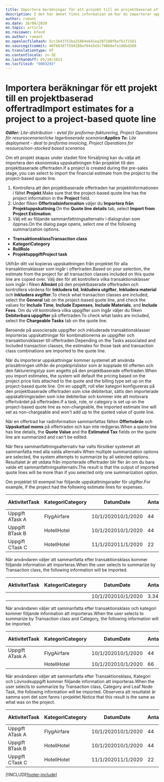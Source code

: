 ```yaml
---
title: Importera beräkningar för ett projekt till en projektbaserad offertrad - lite
description: I det här ämnet finns information om hur du importerar uppskattningar från ett projekt till en offertrad.
author: rumant
ms.date: 10/09/2020
ms.topic: article
ms.reviewer: kfend
ms.author: rumant
ms.openlocfilehash: 5cc1643751be25864e641ea297180fbefb1f2161
ms.sourcegitcommit: 40f68387f594180af64a5e5c748b6efa188bd300
ms.translationtype: HT
ms.contentlocale: sv-SE
ms.lasthandoff: 05/10/2021
ms.locfileid: "6003293"
---
```

# <a name="import-estimates-for-a-project-to-a-project-based-quote-line"></a><span data-ttu-id="79437-103">Importera beräkningar för ett projekt till en projektbaserad offertrad</span><span class="sxs-lookup"><span data-stu-id="79437-103">Import estimates for a project to a project-based quote line</span></span> 

<span data-ttu-id="79437-104">_**Gäller:** Lite-distribution - avtal för proforma-fakturering, Project Operations för resursscenarier/icke lagerbaserade scenarier_</span><span class="sxs-lookup"><span data-stu-id="79437-104">_**Applies To:** Lite deployment - deal to proforma invoicing, Project Operations for resource/non-stocked based scenarios_</span></span>

<span data-ttu-id="79437-105">Om ett projekt skapas under stadiet före försäljning kan du välja att importera den ekonomiska uppskattningen från projektet till den projektbaserade offertraden.</span><span class="sxs-lookup"><span data-stu-id="79437-105">If a project is created during the pre-sales stage, you can select to import the financial estimate from the project to the project-based quote line.</span></span>

1. <span data-ttu-id="79437-106">Kontrollera att den projektbaserade offertraden har projektinformationen i fältet **Projekt**.</span><span class="sxs-lookup"><span data-stu-id="79437-106">Make sure that the project-based quote line has the project information in the **Project** field.</span></span>
2. <span data-ttu-id="79437-107">Under fliken **Offertradsinformaiton** väljer du **Importera från Projektuppskattning**.</span><span class="sxs-lookup"><span data-stu-id="79437-107">On the **Quote line details** tab, select **Import from Project Estimation**.</span></span>
3. <span data-ttu-id="79437-108">Välj ett av följande sammanfattningsalternativ i dialogrutan som öppnas.</span><span class="sxs-lookup"><span data-stu-id="79437-108">On the dialog page opens, select one of the following summarization options.</span></span>

  - <span data-ttu-id="79437-109">**Transaktionsklass**</span><span class="sxs-lookup"><span data-stu-id="79437-109">**Transaction class**</span></span>
  - <span data-ttu-id="79437-110">**Kategori**</span><span class="sxs-lookup"><span data-stu-id="79437-110">**Category**</span></span>
  - <span data-ttu-id="79437-111">**Roll**</span><span class="sxs-lookup"><span data-stu-id="79437-111">**Role**</span></span> 
  - <span data-ttu-id="79437-112">**Projektuppgift**</span><span class="sxs-lookup"><span data-stu-id="79437-112">**Project task**</span></span>

<span data-ttu-id="79437-113">Utifrån ditt val kopieras uppskattningen från projektet för alla transaktionsklasser som ingår i offertraden.</span><span class="sxs-lookup"><span data-stu-id="79437-113">Based on your selection, the estimate from the project for all transaction classes included on this quote line are copied over.</span></span> <span data-ttu-id="79437-114">Välj den för att kontrollera vilka transaktionsklasser som ingår i fliken **Allmänt** på den projektbaserade offertraden och kontrollera värdena för **Inkludera tid**, **Inkludera utgifter**, **Inkludera material** och **Inkludera avgifter**.</span><span class="sxs-lookup"><span data-stu-id="79437-114">To check what transaction classes are included, select the **General** tab on the project-based quote line, and check the values for **Include Time**, **Include Expenses**, **Include Materials**, and **Include Fees**.</span></span>  <span data-ttu-id="79437-115">Om du vill kontrollera vilka uppgifter som ingår väljer du fliken **Debiterbara uppgifter** på offertraden.</span><span class="sxs-lookup"><span data-stu-id="79437-115">To check what tasks are included, select the **Chargeable Tasks** tab on the quote line.</span></span>

<span data-ttu-id="79437-116">Beroende på associerade uppgifter och inkluderade transaktionsklasser importeras uppskattningar för kombinationerna av uppgifter och transaktionsklasser till offertraden.</span><span class="sxs-lookup"><span data-stu-id="79437-116">Depending on the Tasks associated and Included transaction classes, the estimates for those task and transaction class combinations are imported to the quote line.</span></span>

<span data-ttu-id="79437-117">När du importerar uppskattningar kommer systemet att använda prissättningen utifrån de projektprislistor som är kopplade till offerten och den faktureringstyp som angetts på den projektbaserade offertraden.</span><span class="sxs-lookup"><span data-stu-id="79437-117">When you import estimates, the system will default the pricing based on the project price lists attached to the quote and the billing type set up on the project-based quote line.</span></span> <span data-ttu-id="79437-118">Om en uppgift, roll eller kategori konfigureras på den projektbaserade offertraden som icke debiterbar, sätts den importerade uppskattningsraden som icke debiterbar och kommer inte att motsvara offertvärdet på offertraden.</span><span class="sxs-lookup"><span data-stu-id="79437-118">If a task, role, or category is set up on the project-based quote line as non-chargeable, the imported estimate line will set as non-chargeable and won't add up to the quoted value of quote line.</span></span>

<span data-ttu-id="79437-119">När en offertrad har radinformation sammanfattas fälten **Offertvärde** och **Uppskattad moms** på offertraden och kan inte redigeras.</span><span class="sxs-lookup"><span data-stu-id="79437-119">When a quote line has line details, the **Quote Value** and the **Estimated Tax** fields on the quote line are summarized and can't be edited.</span></span>

<span data-ttu-id="79437-120">När flera sammanfattningsalternativ har valts försöker systemet att sammanfatta med alla valda alternativ.</span><span class="sxs-lookup"><span data-stu-id="79437-120">When multiple summarization options are selected, the system attempts to summarize by all selected options.</span></span> <span data-ttu-id="79437-121">Resultatet är att utdata från importerade offertrader blir fler än om du bara valde ett sammanfattningsalternativ.</span><span class="sxs-lookup"><span data-stu-id="79437-121">The result is that the output of imported quote lines will be more than if you selected only one summarization option.</span></span>

<span data-ttu-id="79437-122">Om projektet till exempel har följande uppskattningsrader för utgifter.</span><span class="sxs-lookup"><span data-stu-id="79437-122">For example, if the project had the following estimate lines for expenses.</span></span>

| <span data-ttu-id="79437-123">Aktivitet</span><span class="sxs-lookup"><span data-stu-id="79437-123">Task</span></span> | <span data-ttu-id="79437-124">Kategori</span><span class="sxs-lookup"><span data-stu-id="79437-124">Category</span></span> | <span data-ttu-id="79437-125">Datum</span><span class="sxs-lookup"><span data-stu-id="79437-125">Date</span></span> | <span data-ttu-id="79437-126">Antal</span><span class="sxs-lookup"><span data-stu-id="79437-126">Quantity</span></span> | <span data-ttu-id="79437-127">Enhetspris</span><span class="sxs-lookup"><span data-stu-id="79437-127">Unit price</span></span> | <span data-ttu-id="79437-128">Belopp</span><span class="sxs-lookup"><span data-stu-id="79437-128">Amount</span></span> |
| --- | --- | --- | --- | --- | --- |
| <span data-ttu-id="79437-129">Uppgift A</span><span class="sxs-lookup"><span data-stu-id="79437-129">Task A</span></span> | <span data-ttu-id="79437-130">Flyg</span><span class="sxs-lookup"><span data-stu-id="79437-130">Airfare</span></span> | <span data-ttu-id="79437-131">10/1/2020</span><span class="sxs-lookup"><span data-stu-id="79437-131">10/1/2020</span></span> | <span data-ttu-id="79437-132">4</span><span class="sxs-lookup"><span data-stu-id="79437-132">4</span></span> | <span data-ttu-id="79437-133">400</span><span class="sxs-lookup"><span data-stu-id="79437-133">400</span></span> | <span data-ttu-id="79437-134">1600</span><span class="sxs-lookup"><span data-stu-id="79437-134">1600</span></span> |
| <span data-ttu-id="79437-135">Uppgift B</span><span class="sxs-lookup"><span data-stu-id="79437-135">Task B</span></span> | <span data-ttu-id="79437-136">Hotell</span><span class="sxs-lookup"><span data-stu-id="79437-136">Hotel</span></span> | <span data-ttu-id="79437-137">10/1/2020</span><span class="sxs-lookup"><span data-stu-id="79437-137">10/1/2020</span></span> | <span data-ttu-id="79437-138">4</span><span class="sxs-lookup"><span data-stu-id="79437-138">4</span></span> | <span data-ttu-id="79437-139">200</span><span class="sxs-lookup"><span data-stu-id="79437-139">200</span></span> | <span data-ttu-id="79437-140">800</span><span class="sxs-lookup"><span data-stu-id="79437-140">800</span></span> |
| <span data-ttu-id="79437-141">Uppgift C</span><span class="sxs-lookup"><span data-stu-id="79437-141">Task C</span></span> | <span data-ttu-id="79437-142">Hotell</span><span class="sxs-lookup"><span data-stu-id="79437-142">Hotel</span></span> | <span data-ttu-id="79437-143">11/1/2020</span><span class="sxs-lookup"><span data-stu-id="79437-143">11/1/2020</span></span> | <span data-ttu-id="79437-144">2</span><span class="sxs-lookup"><span data-stu-id="79437-144">2</span></span> | <span data-ttu-id="79437-145">200</span><span class="sxs-lookup"><span data-stu-id="79437-145">200</span></span> | <span data-ttu-id="79437-146">400</span><span class="sxs-lookup"><span data-stu-id="79437-146">400</span></span> |

<span data-ttu-id="79437-147">När användaren väljer att sammanfatta efter transaktionsklass kommer följande information att importeras.</span><span class="sxs-lookup"><span data-stu-id="79437-147">When the user selects to summarize by Transaction class, the following information will be imported.</span></span>

| <span data-ttu-id="79437-148">Aktivitet</span><span class="sxs-lookup"><span data-stu-id="79437-148">Task</span></span> | <span data-ttu-id="79437-149">Kategori</span><span class="sxs-lookup"><span data-stu-id="79437-149">Category</span></span> | <span data-ttu-id="79437-150">Datum</span><span class="sxs-lookup"><span data-stu-id="79437-150">Date</span></span> | <span data-ttu-id="79437-151">Antal</span><span class="sxs-lookup"><span data-stu-id="79437-151">Quantity</span></span> | <span data-ttu-id="79437-152">Enhetspris</span><span class="sxs-lookup"><span data-stu-id="79437-152">Unit price</span></span> | <span data-ttu-id="79437-153">Belopp</span><span class="sxs-lookup"><span data-stu-id="79437-153">Amount</span></span> |
| --- | --- | --- | --- | --- | --- |
|||<span data-ttu-id="79437-154">10/1/2020</span><span class="sxs-lookup"><span data-stu-id="79437-154">10/1/2020</span></span> | <span data-ttu-id="79437-155">3.34</span><span class="sxs-lookup"><span data-stu-id="79437-155">3.34</span></span> | <span data-ttu-id="79437-156">840</span><span class="sxs-lookup"><span data-stu-id="79437-156">840</span></span> | <span data-ttu-id="79437-157">2800</span><span class="sxs-lookup"><span data-stu-id="79437-157">2800</span></span> |

<span data-ttu-id="79437-158">När användaren väljer att sammanfatta efter transaktionsklass och kategori kommer följande information att importeras.</span><span class="sxs-lookup"><span data-stu-id="79437-158">When the user selects to summarize by Transaction class and Category, the following information will be imported.</span></span>

| <span data-ttu-id="79437-159">Aktivitet</span><span class="sxs-lookup"><span data-stu-id="79437-159">Task</span></span> | <span data-ttu-id="79437-160">Kategori</span><span class="sxs-lookup"><span data-stu-id="79437-160">Category</span></span> | <span data-ttu-id="79437-161">Datum</span><span class="sxs-lookup"><span data-stu-id="79437-161">Date</span></span> | <span data-ttu-id="79437-162">Antal</span><span class="sxs-lookup"><span data-stu-id="79437-162">Quantity</span></span> | <span data-ttu-id="79437-163">Enhetspris</span><span class="sxs-lookup"><span data-stu-id="79437-163">Unit price</span></span> | <span data-ttu-id="79437-164">Belopp</span><span class="sxs-lookup"><span data-stu-id="79437-164">Amount</span></span> |
| --- | --- | --- | --- | --- | --- |
| <span data-ttu-id="79437-165">Uppgift A</span><span class="sxs-lookup"><span data-stu-id="79437-165">Task A</span></span> | <span data-ttu-id="79437-166">Flyg</span><span class="sxs-lookup"><span data-stu-id="79437-166">Airfare</span></span> | <span data-ttu-id="79437-167">10/1/2020</span><span class="sxs-lookup"><span data-stu-id="79437-167">10/1/2020</span></span> | <span data-ttu-id="79437-168">4</span><span class="sxs-lookup"><span data-stu-id="79437-168">4</span></span> | <span data-ttu-id="79437-169">400</span><span class="sxs-lookup"><span data-stu-id="79437-169">400</span></span> | <span data-ttu-id="79437-170">1600</span><span class="sxs-lookup"><span data-stu-id="79437-170">1600</span></span> |
| | <span data-ttu-id="79437-171">Hotell</span><span class="sxs-lookup"><span data-stu-id="79437-171">Hotel</span></span> | <span data-ttu-id="79437-172">10/1/2020</span><span class="sxs-lookup"><span data-stu-id="79437-172">10/1/2020</span></span> | <span data-ttu-id="79437-173">6</span><span class="sxs-lookup"><span data-stu-id="79437-173">6</span></span> | <span data-ttu-id="79437-174">200</span><span class="sxs-lookup"><span data-stu-id="79437-174">200</span></span> | <span data-ttu-id="79437-175">1200</span><span class="sxs-lookup"><span data-stu-id="79437-175">1200</span></span> |

<span data-ttu-id="79437-176">När användaren väljer att sammanfatta efter Transaktionsklass, Kategori och Lövnodsuppgift kommer följande information att importeras.</span><span class="sxs-lookup"><span data-stu-id="79437-176">When the user selects to summarize by Transaction class, Category and Leaf Node Task, the following information will be imported.</span></span> <span data-ttu-id="79437-177">Observera att resultatet är samma som det som fanns i projektet.</span><span class="sxs-lookup"><span data-stu-id="79437-177">Notice that this result is the same as what was on the project.</span></span>

| <span data-ttu-id="79437-178">Aktivitet</span><span class="sxs-lookup"><span data-stu-id="79437-178">Task</span></span> | <span data-ttu-id="79437-179">Kategori</span><span class="sxs-lookup"><span data-stu-id="79437-179">Category</span></span> | <span data-ttu-id="79437-180">Datum</span><span class="sxs-lookup"><span data-stu-id="79437-180">Date</span></span> | <span data-ttu-id="79437-181">Antal</span><span class="sxs-lookup"><span data-stu-id="79437-181">Quantity</span></span> | <span data-ttu-id="79437-182">Enhetspris</span><span class="sxs-lookup"><span data-stu-id="79437-182">Unit price</span></span> | <span data-ttu-id="79437-183">Belopp</span><span class="sxs-lookup"><span data-stu-id="79437-183">Amount</span></span> |
| --- | --- | --- | --- | --- | --- |
| <span data-ttu-id="79437-184">Uppgift A</span><span class="sxs-lookup"><span data-stu-id="79437-184">Task A</span></span> | <span data-ttu-id="79437-185">Flyg</span><span class="sxs-lookup"><span data-stu-id="79437-185">Airfare</span></span> | <span data-ttu-id="79437-186">10/1/2020</span><span class="sxs-lookup"><span data-stu-id="79437-186">10/1/2020</span></span> | <span data-ttu-id="79437-187">4</span><span class="sxs-lookup"><span data-stu-id="79437-187">4</span></span> | <span data-ttu-id="79437-188">400</span><span class="sxs-lookup"><span data-stu-id="79437-188">400</span></span> | <span data-ttu-id="79437-189">1600</span><span class="sxs-lookup"><span data-stu-id="79437-189">1600</span></span> |
| <span data-ttu-id="79437-190">Uppgift B</span><span class="sxs-lookup"><span data-stu-id="79437-190">Task B</span></span> | <span data-ttu-id="79437-191">Hotell</span><span class="sxs-lookup"><span data-stu-id="79437-191">Hotel</span></span> | <span data-ttu-id="79437-192">10/1/2020</span><span class="sxs-lookup"><span data-stu-id="79437-192">10/1/2020</span></span> | <span data-ttu-id="79437-193">4</span><span class="sxs-lookup"><span data-stu-id="79437-193">4</span></span> | <span data-ttu-id="79437-194">200</span><span class="sxs-lookup"><span data-stu-id="79437-194">200</span></span> | <span data-ttu-id="79437-195">800</span><span class="sxs-lookup"><span data-stu-id="79437-195">800</span></span> |
| <span data-ttu-id="79437-196">Uppgift C</span><span class="sxs-lookup"><span data-stu-id="79437-196">Task C</span></span> | <span data-ttu-id="79437-197">Hotell</span><span class="sxs-lookup"><span data-stu-id="79437-197">Hotel</span></span> | <span data-ttu-id="79437-198">11/1/2020</span><span class="sxs-lookup"><span data-stu-id="79437-198">11/1/2020</span></span> | <span data-ttu-id="79437-199">2</span><span class="sxs-lookup"><span data-stu-id="79437-199">2</span></span> | <span data-ttu-id="79437-200">200</span><span class="sxs-lookup"><span data-stu-id="79437-200">200</span></span> | <span data-ttu-id="79437-201">400</span><span class="sxs-lookup"><span data-stu-id="79437-201">400</span></span> |


[!INCLUDE[footer-include](../../includes/footer-banner.md)]
